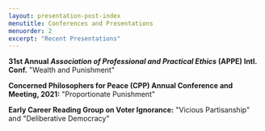 ```yaml
---
layout: presentation-post-index
menutitle: Conferences and Presentations
menuorder: 2
excerpt: "Recent Presentations"
---
```


__31st Annual _Association of Professional and Practical Ethics_ (APPE) Intl. Conf.__ "Wealth and Punishment"

__Concerned Philosophers for Peace (CPP) Annual Conference and Meeting, 2021:__ "Proportionate Punishment"

__Early Career Reading Group on Voter Ignorance:__ "Vicious Partisanship" and "Deliberative Democracy"
